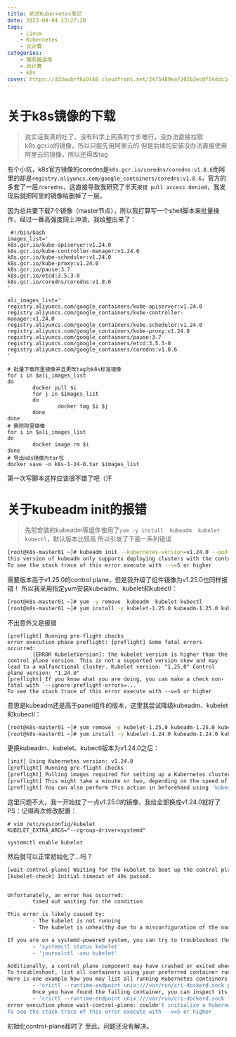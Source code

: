 ```yaml
---
title: 初试Kubernetes笔记
date: 2023-04-04 13:27:28
tags:
    - Linux
    - Kubernetes
    - 云计算
categories:
    - 服务器运维
    - 云计算
    - k8s
cover: https://d33wubrfki0l68.cloudfront.net/2475489eaf20163ec0f54ddc1d92aa8d4c87c96b/e7c81/images/docs/components-of-kubernetes.svg
---
```

# 关于k8s镜像的下载
> 说实话我真的吐了，没有科学上网真的寸步难行，没办法直接拉取k8s.gcr.io的镜像，所以只能先用阿里云的
> 但是后续的安装没办法直接使用阿里云的镜像，所以还得改tag

有个小坑，k8s官方镜像的coredns是`k8s.gcr.io/coredns/coredns:v1.8.6`而阿里的却是`registry.aliyuncs.com/google_containers/coredns:v1.8.6`，官方的多套了一层`/coredns`，这直接导致我研究了半天`报错 pull access denied`，我发现后就把阿里的镜像给删掉了一层。

因为总共要下载7个镜像（master节点），所以我打算写一个shell脚本来批量操作，经过一番高强度网上冲浪，我给整出来了：
```shell
 #!/bin/bash
images_list='
k8s.gcr.io/kube-apiserver:v1.24.0
k8s.gcr.io/kube-controller-manager:v1.24.0
k8s.gcr.io/kube-scheduler:v1.24.0
k8s.gcr.io/kube-proxy:v1.24.0
k8s.gcr.io/pause:3.7
k8s.gcr.io/etcd:3.5.3-0
k8s.gcr.io/coredns/coredns:v1.8.6
'

ali_images_list='
registry.aliyuncs.com/google_containers/kube-apiserver:v1.24.0
registry.aliyuncs.com/google_containers/kube-controller-manager:v1.24.0
registry.aliyuncs.com/google_containers/kube-scheduler:v1.24.0
registry.aliyuncs.com/google_containers/kube-proxy:v1.24.0
registry.aliyuncs.com/google_containers/pause:3.7
registry.aliyuncs.com/google_containers/etcd:3.5.3-0
registry.aliyuncs.com/google_containers/coredns:v1.8.6
'

# 批量下载阿里镜像并且更改tag为k8s标准镜像
for i in $ali_images_list
do
        docker pull $i
        for j in $images_list
        do
                docker tag $i $j
        done
done
# 删除阿里镜像
for i in $ali_images_list
do
        docker image rm $i
done
# 导出k8s镜像为tar包
docker save -o k8s-1-24-0.tar $images_list
```

第一次写脚本这样应该很不错了吧（汗

# 关于kubeadm init的报错
> 先前安装的kubeadm等组件使用了`yum -y install  kubeadm  kubelet kubectl`，默认版本比较高
> 所以引发了下面一系列错误

```bash
[root@k8s-master01 ~]# kubeadm init --kubernetes-version=v1.24.0 --pod-network-cidr=10.224.0.0/16 --apiserver-advertise-address=192.168.100.100  --cri-socket unix:///var/run/cri-dockerd.sock
this version of kubeadm only supports deploying clusters with the control plane version >= 1.25.0. Current version: v1.24.0
To see the stack trace of this error execute with --v=5 or higher
```
需要版本高于v1.25.0的control plane，但是我升级了组件镜像为v1.25.0也同样报错！
所以我采用指定yum安装kubeadm、kubelet和kubectl：
```bash
[root@k8s-master01 ~]# yum -y remove  kubeadm  kubelet kubectl
[root@k8s-master01 ~]# yum install -y kubelet-1.25.0 kubeadm-1.25.0 kubectl-1.25.0
```
不出意外又是报错
```
[preflight] Running pre-flight checks
error execution phase preflight: [preflight] Some fatal errors occurred:
        [ERROR KubeletVersion]: the kubelet version is higher than the control plane version. This is not a supported version skew and may lead to a malfunctional cluster. Kubelet version: "1.25.0" Control plane version: "1.24.0"
[preflight] If you know what you are doing, you can make a check non-fatal with `--ignore-preflight-errors=...`
To see the stack trace of this error execute with --v=5 or higher
```
意思是kubeadm还是高于panel组件的版本，这里我尝试降级kubeadm、kubelet和kubectl：
```bash
[root@k8s-master01 ~]# yum remove -y kubelet-1.25.0 kubeadm-1.25.0 kubectl-1.25.0
[root@k8s-master01 ~]# yum install -y kubelet-1.24.0 kubeadm-1.24.0 kubectl-1.24.0
```
更换kubeadm、kubelet、kubectl版本为v1.24.0之后：
```bash
[init] Using Kubernetes version: v1.24.0
[preflight] Running pre-flight checks
[preflight] Pulling images required for setting up a Kubernetes cluster
[preflight] This might take a minute or two, depending on the speed of your internet connection
[preflight] You can also perform this action in beforehand using 'kubeadm config images pull'
```
这里问题不大，我一开始拉了一点v1.25.0的镜像，我给全部换成v1.24.0就好了
PS：记得再次修改配置：
```vim
# vim /etc/sysconfig/kubelet
KUBELET_EXTRA_ARGS="--cgroup-driver=systemd"

systemctl enable kubelet
```
然后就可以正常初始化了...吗？
```bash
[wait-control-plane] Waiting for the kubelet to boot up the control plane as static Pods from directory "/etc/kubernetes/manifests". This can take up to 4m0s
[kubelet-check] Initial timeout of 40s passed.


Unfortunately, an error has occurred:
        timed out waiting for the condition

This error is likely caused by:
        - The kubelet is not running
        - The kubelet is unhealthy due to a misconfiguration of the node in some way (required cgroups disabled)

If you are on a systemd-powered system, you can try to troubleshoot the error with the following commands:
        - 'systemctl status kubelet'
        - 'journalctl -xeu kubelet'

Additionally, a control plane component may have crashed or exited when started by the container runtime.
To troubleshoot, list all containers using your preferred container runtimes CLI.
Here is one example how you may list all running Kubernetes containers by using crictl:
        - 'crictl --runtime-endpoint unix:///var/run/cri-dockerd.sock ps -a | grep kube | grep -v pause'
        Once you have found the failing container, you can inspect its logs with:
        - 'crictl --runtime-endpoint unix:///var/run/cri-dockerd.sock logs CONTAINERID'
error execution phase wait-control-plane: couldn't initialize a Kubernetes cluster
To see the stack trace of this error execute with --v=5 or higher
```
初始化control-plane超时了
至此，问题还没有解决。
